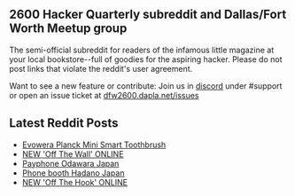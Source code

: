 ## 2600 Hacker Quarterly subreddit and Dallas/Fort Worth Meetup group
The semi-official subreddit for readers of the infamous little magazine at your local bookstore--full of goodies for the aspiring hacker. Please do not post links that violate the reddit's user agreement.

Want to see a new feature or contribute: 
Join us in [discord](https://dfw2600.dapla.net/chat) under #support or open an issue ticket at [dfw2600.dapla.net/issues](https://dfw2600.dapla.net/issues)

## Latest Reddit Posts
<!-- BLOG-POST-LIST:START -->
- [Evowera Planck Mini Smart Toothbrush](https://www.reddit.com/r/2600/comments/1dolqkx/evowera_planck_mini_smart_toothbrush/)
- [NEW 'Off The Wall' ONLINE](https://2600.com/wall/25-06-2024)
- [Payphone Odawara Japan](https://www.reddit.com/r/2600/comments/1dnu3x4/payphone_odawara_japan/)
- [Phone booth Hadano Japan](https://www.reddit.com/r/2600/comments/1dmc33c/phone_booth_hadano_japan/)
- [NEW 'Off The Hook' ONLINE](https://2600.com/hook/19-06-2024)
<!-- BLOG-POST-LIST:END -->
